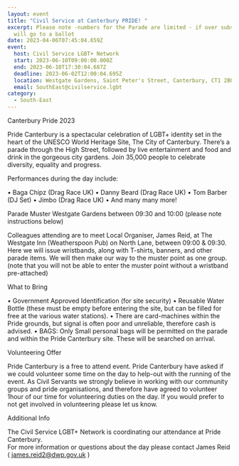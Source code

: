 ```yaml
---
layout: event
title: "Civil Service at Canterbury PRIDE! "
excerpt: Please note -numbers for the Parade are limited - if over subscribed it
  will go to a ballot
date: 2023-04-06T07:45:04.659Z
event:
  host: Civil Service LGBT+ Network
  start: 2023-06-10T09:00:00.000Z
  end: 2023-06-10T17:30:04.687Z
  deadline: 2023-06-02T12:00:04.695Z
  location: Westgate Gardens, Saint Peter's Street, Canterbury, CT1 2BQ
  email: SouthEast@civilservice.lgbt
category:
  - South-East
---
```

Canterbury Pride 2023 

Pride Canterbury is a spectacular celebration of LGBT+ identity set in the heart of the UNESCO World Heritage Site, The City of Canterbury.    There’s a parade through the High Street, followed by live entertainment and food and drink in the gorgeous city gardens.   Join 35,000 people to celebrate diversity, equality and progress. 

Performances during the day include: 

•	Baga Chipz  (Drag Race UK)
•	Danny Beard  (Drag Race UK)
•	Tom Barber (DJ Set)
•	Jimbo (Drag Race UK)
•	And many many more!

Parade Muster Westgate Gardens between 09:30 and 10:00 (please note instructions below)

Colleagues attending are to meet Local Organiser, James Reid, at The Westgate Inn (Weatherspoon Pub) on North Lane, between 09:00 & 09:30.  Here we will issue wristbands, along with T-shirts, banners, and other parade items.  We will then make our way to the muster point as one group.  (note that you will not be able to enter the muster point without a wristband pre-attached)

What to Bring 

•	Government Approved Identification (for site security)
•	Reusable Water Bottle (these must be empty before entering the site, but can be filled for free at the various water stations).
•	There are card-machines within the Pride grounds, but signal is often poor and unreliable, therefore cash is advised. 
•	BAGS:  Only Small personal bags will be permitted on the parade and within the Pride Canterbury site.  These will be searched on arrival. 

Volunteering Offer

Pride Canterbury is a free to attend event.  Pride Canterbury have asked if we could volunteer some time on the day to help-out with the running of the event.  As Civil Servants we strongly believe in working with our community groups and pride organisations, and therefore have agreed to volunteer 1hour of our time for volunteering duties on the day.  If you would prefer to not get involved in volunteering please let us know. 

Additional Info 

The Civil Service LGBT+ Network is coordinating our attendance at Pride Canterbury.\
For more information or questions about the day please contact James Reid ( james.reid2@dwp.gov.uk )